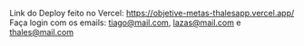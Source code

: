 Link do Deploy feito no Vercel: https://objetive-metas-thalesapp.vercel.app/
Faça login com os emails: tiago@mail.com, lazas@mail.com e thales@mail.com
